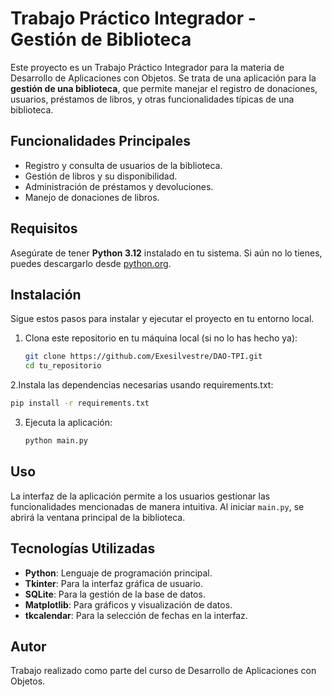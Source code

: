 # Trabajo Práctico Integrador - Gestión de Biblioteca

Este proyecto es un Trabajo Práctico Integrador para la materia de Desarrollo de Aplicaciones con Objetos. Se trata de una aplicación para la **gestión de una biblioteca**, que permite manejar el registro de donaciones, usuarios, préstamos de libros, y otras funcionalidades típicas de una biblioteca.

## Funcionalidades Principales
- Registro y consulta de usuarios de la biblioteca.
- Gestión de libros y su disponibilidad.
- Administración de préstamos y devoluciones.
- Manejo de donaciones de libros.

## Requisitos

Asegúrate de tener **Python 3.12** instalado en tu sistema. Si aún no lo tienes, puedes descargarlo desde [python.org](https://www.python.org/downloads/).

## Instalación

Sigue estos pasos para instalar y ejecutar el proyecto en tu entorno local.

1. Clona este repositorio en tu máquina local (si no lo has hecho ya):
   ```bash
   git clone https://github.com/Exesilvestre/DAO-TPI.git
   cd tu_repositorio
   ```
2.Instala las dependencias necesarias usando requirements.txt:
   ```bash
   pip install -r requirements.txt
   ```
3. Ejecuta la aplicación:
    ```bash
   python main.py
   ```

## Uso

La interfaz de la aplicación permite a los usuarios gestionar las funcionalidades mencionadas de manera intuitiva. Al iniciar `main.py`, se abrirá la ventana principal de la biblioteca.

## Tecnologías Utilizadas

- **Python**: Lenguaje de programación principal.
- **Tkinter**: Para la interfaz gráfica de usuario.
- **SQLite**: Para la gestión de la base de datos.
- **Matplotlib**: Para gráficos y visualización de datos.
- **tkcalendar**: Para la selección de fechas en la interfaz.

## Autor

Trabajo realizado como parte del curso de Desarrollo de Aplicaciones con Objetos.
